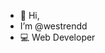 - 👋 Hi, 
- I’m @westrendd
- 💻  Web Developer
<!---
westrendd/westrendd is a ✨ special ✨ repository because its `README.md` (this file) appears on your GitHub profile.
You can click the Preview link to take a look at your changes.
--->
